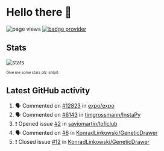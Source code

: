 # Hello there 👋

![page views](https://komarev.com/ghpvc/?username=konradlinkowski&color=brightgreen)
[![badge provider](https://anybadge.herokuapp.com/badge?label=create&message=your%20own%20badge)](https://github.com/KonradLinkowski/AnyBadge)

## Stats
![stats](https://github-readme-stats.vercel.app/api?username=KonradLinkowski&hide_title=true&show_icons=true&include_all_commits=true&count_private=true&disable_animations=true&theme=dark)

<sub><sub>Give me some stars plz :shipit:</sub></sub>

## Latest GitHub activity
<!--START_SECTION:activity-->
1. 🗣 Commented on [#12823](https://github.com/expo/expo/issues/12823) in [expo/expo](https://github.com/expo/expo)
2. 🗣 Commented on [#6143](https://github.com/timgrossmann/InstaPy/issues/6143) in [timgrossmann/InstaPy](https://github.com/timgrossmann/InstaPy)
3. ❗️ Opened issue [#2](https://github.com/saviomartin/loficlub/issues/2) in [saviomartin/loficlub](https://github.com/saviomartin/loficlub)
4. 🗣 Commented on [#6](https://github.com/KonradLinkowski/GeneticDrawer/issues/6) in [KonradLinkowski/GeneticDrawer](https://github.com/KonradLinkowski/GeneticDrawer)
5. ❗️ Closed issue [#12](https://github.com/KonradLinkowski/GeneticDrawer/issues/12) in [KonradLinkowski/GeneticDrawer](https://github.com/KonradLinkowski/GeneticDrawer)
<!--END_SECTION:activity-->
